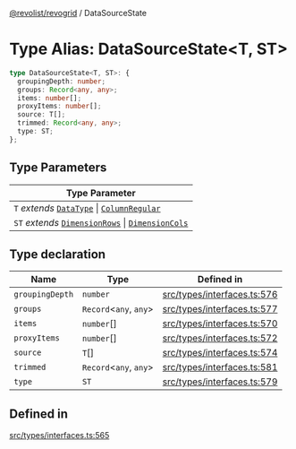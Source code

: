 [@revolist/revogrid](README.md) / DataSourceState

# Type Alias: DataSourceState\<T, ST\>

```ts
type DataSourceState<T, ST>: {
  groupingDepth: number;
  groups: Record<any, any>;
  items: number[];
  proxyItems: number[];
  source: T[];
  trimmed: Record<any, any>;
  type: ST;
};
```

## Type Parameters

| Type Parameter |
| ------ |
| `T` *extends* [`DataType`](TypeAlias.DataType.md) \| [`ColumnRegular`](Interface.ColumnRegular.md) |
| `ST` *extends* [`DimensionRows`](TypeAlias.DimensionRows.md) \| [`DimensionCols`](TypeAlias.DimensionCols.md) |

## Type declaration

| Name | Type | Defined in |
| ------ | ------ | ------ |
| `groupingDepth` | `number` | [src/types/interfaces.ts:576](https://github.com/revolist/revogrid/blob/541ed3c2070ab701e47c29bb6172b17d19a08816/src/types/interfaces.ts#L576) |
| `groups` | `Record`\<`any`, `any`\> | [src/types/interfaces.ts:577](https://github.com/revolist/revogrid/blob/541ed3c2070ab701e47c29bb6172b17d19a08816/src/types/interfaces.ts#L577) |
| `items` | `number`[] | [src/types/interfaces.ts:570](https://github.com/revolist/revogrid/blob/541ed3c2070ab701e47c29bb6172b17d19a08816/src/types/interfaces.ts#L570) |
| `proxyItems` | `number`[] | [src/types/interfaces.ts:572](https://github.com/revolist/revogrid/blob/541ed3c2070ab701e47c29bb6172b17d19a08816/src/types/interfaces.ts#L572) |
| `source` | `T`[] | [src/types/interfaces.ts:574](https://github.com/revolist/revogrid/blob/541ed3c2070ab701e47c29bb6172b17d19a08816/src/types/interfaces.ts#L574) |
| `trimmed` | `Record`\<`any`, `any`\> | [src/types/interfaces.ts:581](https://github.com/revolist/revogrid/blob/541ed3c2070ab701e47c29bb6172b17d19a08816/src/types/interfaces.ts#L581) |
| `type` | `ST` | [src/types/interfaces.ts:579](https://github.com/revolist/revogrid/blob/541ed3c2070ab701e47c29bb6172b17d19a08816/src/types/interfaces.ts#L579) |

## Defined in

[src/types/interfaces.ts:565](https://github.com/revolist/revogrid/blob/541ed3c2070ab701e47c29bb6172b17d19a08816/src/types/interfaces.ts#L565)
